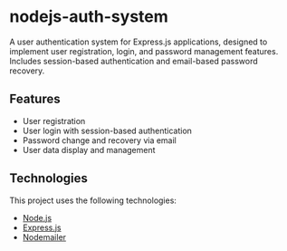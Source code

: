 # nodejs-auth-system
A user authentication system for Express.js applications, designed to implement user registration, login, and password management features. Includes session-based authentication and email-based password recovery.

## Features
- User registration
- User login with session-based authentication
- Password change and recovery via email
- User data display and management

## Technologies
This project uses the following technologies:
- [Node.js](https://nodejs.org/)
- [Express.js](https://expressjs.com/)
- [Nodemailer](https://nodemailer.com/)

